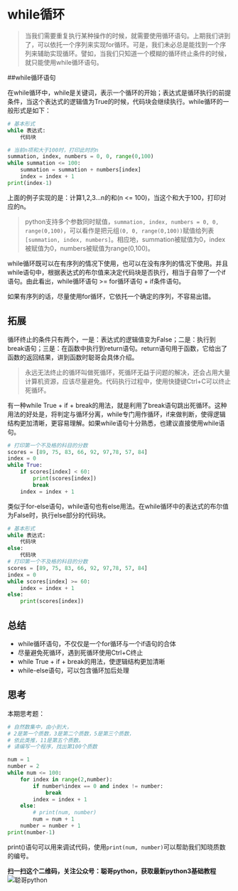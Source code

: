 # while循环

> 当我们需要重复执行某种操作的时候，就需要使用循环语句。上期我们讲到了，可以依托一个序列来实现for循环。可是，我们未必总是能找到一个序列来辅助实现循环。譬如，当我们只知道一个模糊的循环终止条件的时候，就只能使用while循环语句。

##while循环语句

在while循环中，while是关键词，表示一个循环的开始；表达式是循环执行的前提条件，当这个表达式的逻辑值为True的时候，代码块会继续执行。while循环的一般形式是如下：

```python
# 基本形式
while 表达式:
    代码块

# 当前n项和大于100时，打印此时的n
summation, index, numbers = 0, 0, range(0,100)
while summation <= 100:
    summation = summation + numbers[index]
    index = index + 1
print(index-1)
```
上面的例子实现的是：计算1,2,3...n的和(n <= 100)，当这个和大于100，打印对应的n。

>python支持多个参数同时赋值，`summation, index, numbers = 0, 0, range(0,100)`，可以看作是把元组`(0, 0, range(0,100))`赋值给列表`[summation, index, numbers]`。相应地，summation被赋值为0，index被赋值为0，numbers被赋值为range(0,100)。

while循环既可以在有序列的情况下使用，也可以在没有序列的情况下使用。并且while语句中，根据表达式的布尔值来决定代码块是否执行，相当于自带了一个if语句。由此看出，while循环语句 >= for循环语句 + if条件语句。

如果有序列的话，尽量使用for循环，它依托一个确定的序列，不容易出错。

## 拓展

循环终止的条件只有两个，一是：表达式的逻辑值变为False；二是：执行到break语句；三是：在函数中执行到return语句。return语句用于函数，它给出了函数的返回结果，讲到函数时聪哥会具体介绍。

> 永远无法终止的循环叫做死循环，死循环无益于问题的解决，还会占用大量计算机资源，应该尽量避免。代码执行过程中，使用快捷键Ctrl+C可以终止死循环。

有一种while True + if + break的用法，就是利用了break语句跳出死循环。这种用法的好处是，将判定与循环分离，while专门用作循环，if来做判断，使得逻辑结构更加清晰，更容易理解。如果while语句十分熟悉，也建议直接使用while语句。

```python
# 打印第一个不及格的科目的分数
scores = [89, 75, 83, 66, 92, 97,78, 57, 84]
index = 0
while True:
    if scores[index] < 60:
        print(scores[index])
        break
    index = index + 1
```

类似于for-else语句，while语句也有else用法。在while循环中的表达式的布尔值为False时，执行else部分的代码块。

```python
# 基本形式
while 表达式:
    代码块
else:
    代码块
# 打印第一个不及格的科目的分数
scores = [89, 75, 83, 66, 92, 97,78, 57, 84]
index = 0
while scores[index] >= 60:
    index = index + 1
else:
    print(scores[index])
```

## 总结

* while循环语句，不仅仅是一个for循环与一个if语句的合体
* 尽量避免死循环，遇到死循环使用Ctrl+C终止
* while True + if + break的用法，使逻辑结构更加清晰
* while-else语句，可以包含循环加后处理

## 思考

本期思考题：

```python
# 自然数集中，由小到大，
# 2是第一个质数，3是第二个质数，5是第三个质数，
# 依此类推，11是第五个质数。
# 请编写一个程序，找出第100个质数

num = 1
number = 2
while num <= 100:
    for index in range(2,number):
        if number%index == 0 and index != number:
            break
        index = index + 1
    else:
        # print(num, number)
        num = num + 1
    number = number + 1
print(number-1)
```

print()语句可以用来调试代码，使用`print(num, number)`可以帮助我们知晓质数的编号。

**扫一扫这个二维码，关注公众号：聪哥python，获取最新python3基础教程**
![聪哥python](http://opa63tcx6.bkt.clouddn.com/qrcode%E8%81%AA%E5%93%A5python.jpg)
